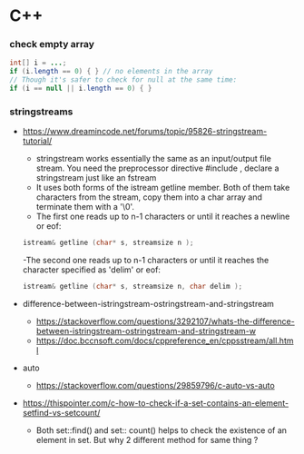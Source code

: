 C++
===

### check empty array

```java
int[] i = ...;
if (i.length == 0) { } // no elements in the array
// Though it's safer to check for null at the same time:
if (i == null || i.length == 0) { }
```

### stringstreams 
+ https://www.dreamincode.net/forums/topic/95826-stringstream-tutorial/
    -  stringstream works essentially the same as an input/output file stream. You need the preprocessor directive #include <sstream>, declare a stringstream just like an fstream
    - It uses both forms of the istream getline member. Both of them take characters from the stream, copy them into a char array and terminate them with a '\0'.
    - The first one reads up to n-1 characters or until it reaches a newline or eof:
    ```c++
    istream& getline (char* s, streamsize n );
    ```
    -The second one reads up to n-1 characters or until it reaches the character specified as 'delim' or eof:
    ```c++
    istream& getline (char* s, streamsize n, char delim );
    ```

+ difference-between-istringstream-ostringstream-and-stringstream
  - https://stackoverflow.com/questions/3292107/whats-the-difference-between-istringstream-ostringstream-and-stringstream-w
  - https://doc.bccnsoft.com/docs/cppreference_en/cppsstream/all.html
+ auto
  - https://stackoverflow.com/questions/29859796/c-auto-vs-auto
+ https://thispointer.com/c-how-to-check-if-a-set-contains-an-element-setfind-vs-setcount/
  - Both set::find() and set:: count() helps to check the existence of an element in set. But why 2 different method for same thing ?
